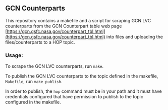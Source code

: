 ## GCN Counterparts

This repository contains a makefile and a script for scraping GCN LVC counterparts
from the GCN Counterpart table web page [https://gcn.gsfc.nasa.gov/counterpart_tbl.html](https://gcn.gsfc.nasa.gov/counterpart_tbl.html) into files and uploading the files/counterparts to a HOP topic.

### Usage:

To scrape the GCN LVC counterparts, run ``make``.

To publish the GCN LVC counterparts to the topic defined in the makefile, ``Makefile``, run ``make publish``.

In order to publish, the ``hop`` command must be in your path and it must have credentials configured that have permission to publish to the topic configured in the makefile.

